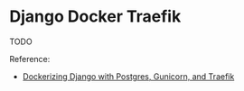 # Django Docker Traefik

TODO

Reference:
- [Dockerizing Django with Postgres, Gunicorn, and Traefik](https://testdriven.io/blog/django-docker-traefik/)
